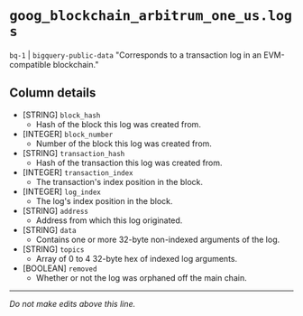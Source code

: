 # `goog_blockchain_arbitrum_one_us.logs`
`bq-1` | `bigquery-public-data`
"Corresponds to a transaction log in an EVM-compatible blockchain."

## Column details
* [STRING]    `block_hash`
  - Hash of the block this log was created from.
* [INTEGER]   `block_number`
  - Number of the block this log was created from.
* [STRING]    `transaction_hash`
  - Hash of the transaction this log was created from.
* [INTEGER]   `transaction_index`
  - The transaction's index position in the block.
* [INTEGER]   `log_index`
  - The log's index position in the block.
* [STRING]    `address`
  - Address from which this log originated.
* [STRING]    `data`
  - Contains one or more 32-byte non-indexed arguments of the log.
* [STRING]    `topics`
  - Array of 0 to 4 32-byte hex of indexed log arguments.
* [BOOLEAN]   `removed`
  - Whether or not the log was orphaned off the main chain.

-------------------------------------------------------------------------------
*Do not make edits above this line.*
